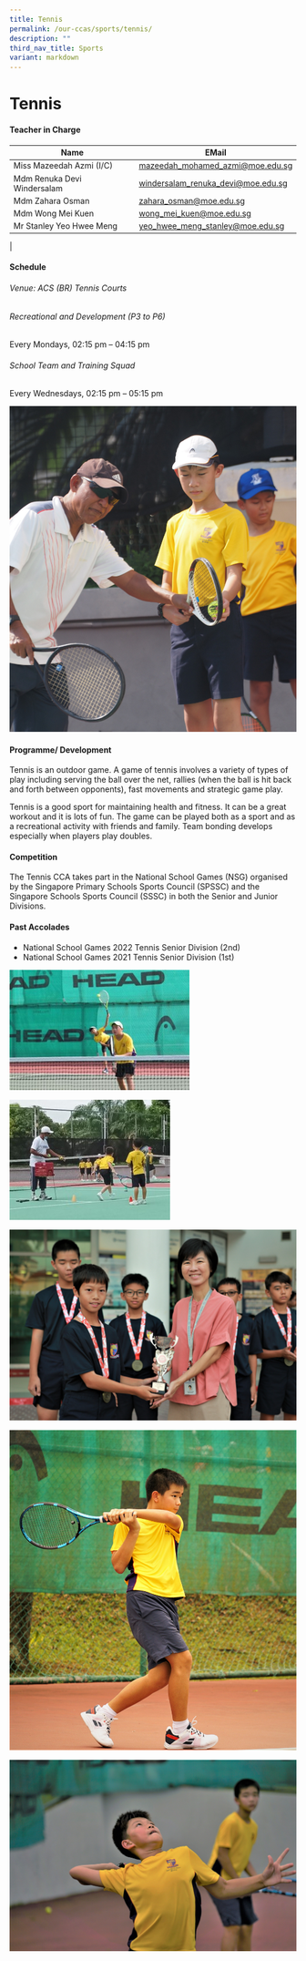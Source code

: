 ```yaml
---
title: Tennis
permalink: /our-ccas/sports/tennis/
description: ""
third_nav_title: Sports
variant: markdown
---
```

# **Tennis**


#### **Teacher in Charge**

| Name | EMail|
| -------- | -------- | 
|Miss	Mazeedah Azmi (I/C)	|[mazeedah_mohamed_azmi@moe.edu.sg](mailto:mazeedah_mohamed_azmi@moe.edu.sg)|		
|Mdm	Renuka Devi Windersalam |[windersalam_renuka_devi@moe.edu.sg](mailto:windersalam_renuka_devi@moe.edu.sg)|		
|Mdm	Zahara Osman|[zahara_osman@moe.edu.sg](mailto:zahara_osman@moe.edu.sg)|		
|	Mdm Wong Mei Kuen |[wong_mei_kuen@moe.edu.sg](mailto:wong_mei_kuen@moe.edu.sg)|		
|	Mr Stanley Yeo Hwee Meng	|[yeo_hwee_meng_stanley@moe.edu.sg](mailto:yeo_hwee_meng_stanley@moe.edu.sg)|
|

#### **Schedule**

###### Venue: ACS (BR) Tennis Courts
###### Recreational and Development (P3 to P6)
Every Mondays, 02:15 pm – 04:15 pm

###### School Team and Training Squad
Every Wednesdays, 02:15 pm – 05:15 pm

![](/images/tennis4.jpg)

#### **Programme/ Development**


Tennis is an outdoor game. A game of tennis involves a variety of types of play including serving the ball over the net, rallies (when the ball is hit back and forth between opponents), fast movements and strategic game play.

Tennis is a good sport for maintaining health and fitness. It can be a great workout and it is lots of fun. The game can be played both as a sport and as a recreational activity with friends and family. Team bonding develops especially when players play doubles.


#### **Competition**

The Tennis CCA takes part in the National School Games (NSG) organised by the Singapore Primary Schools Sports Council (SPSSC) and the Singapore Schools Sports Council (SSSC) in both the Senior and Junior Divisions.

#### **Past Accolades**

* National School Games 2022 Tennis Senior Division (2nd)
* National School Games 2021 Tennis Senior Division (1st)

![](/images/tennis%204.jpg)

![](/images/tennis%205.jpg)


![](/images/tennis1.JPG)


![](/images/tennis3.JPG)

![](/images/tennis2.JPG)